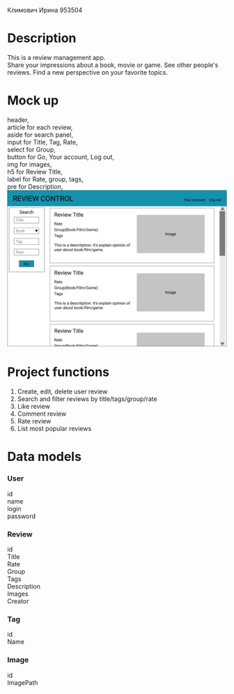 Климович Ирина 953504<br/>

# Description 
This is a review management app.<br/>
Share your impressions about a book, movie or game. See other people's reviews. Find a new perspective on your favorite topics.<br/>

# Mock up
header, <br/>
article for each review,<br/>
aside for search panel, <br/>
input for Title, Tag, Rate, <br/>
select for Group,<br/>
button for Go, Your account, Log out,<br/>
img for images, <br/>
h5 for Review Title, <br/>
label for Rate, group, tags, <br/>
pre for Description,<br/> 
![](mockup.png)<br/>

# Project functions 
1) Create, edit, delete user review<br/>
2) Search and filter reviews by title/tags/group/rate<br/>
3) Like review<br/>
4) Comment review<br/>
5) Rate review<br/>
6) List most popular reviews<br/>

# Data models
### User
id<br/>
name<br/>
login<br/>
password<br/>
### Review
id<br/>
Title<br/>
Rate<br/>
Group<br/>
Tags<br/>
Description<br/>
Images<br/>
Creator<br/>
### Tag
id<br/>
Name<br/>
### Image
id<br/>
ImagePath<br/>